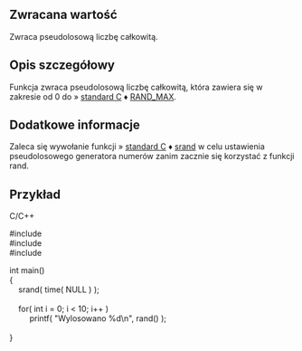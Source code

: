 ## Zwracana wartość

Zwraca pseudolosową liczbę całkowitą.  

## Opis szczegółowy

Funkcja zwraca pseudolosową liczbę całkowitą, która zawiera się w zakresie od 0 do » [standard C](https://cpp0x.pl/dokumentacja/?nro=1) ♦ [RAND_MAX](https://cpp0x.pl/dokumentacja/?nro=581 "RAND_MAX (makro)").  

## Dodatkowe informacje

Zaleca się wywołanie funkcji » [standard C](https://cpp0x.pl/dokumentacja/?nro=1) ♦ [srand](https://cpp0x.pl/dokumentacja/?nro=587 "srand (funkcja)") w celu ustawienia pseudolosowego generatora numerów zanim zacznie się korzystać z funkcji rand.  

## Przykład

C/C++

#include <cstdlib>  
#include <cstdio>  
#include <ctime>  
  
int main()  
{  
    srand( time( NULL ) );  
     
    for( int i = 0; i < 10; i++ )  
         printf( "Wylosowano %d\n", rand() );  
     
}